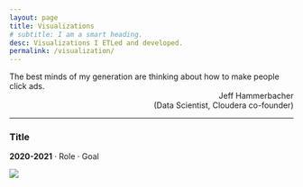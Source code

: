 ```yaml
---
layout: page
title: Visualizations
# subtitle: I am a smart heading.
desc: Visualizations I ETLed and developed.
permalink: /visualization/
---
```


<div class="pretty-links">

<div class="lead lead-about"> The best minds of my generation are thinking about how to make people click ads.
    <br>
<div style="text-align: right">Jeff Hammerbacher<br>(Data Scientist, Cloudera co-founder)
</div>
<div style="text-align: left">

<!-- {::nomarkdown} 
<figure class="site-profile">
    <img src="{{ site.baseurl }}/assets/img/profile.png">
</figure>
{:/} -->


    
---

### Title

**2020-2021** · Role · Goal
<div class='tableauPlaceholder' id='viz1622152853393' style='position: relative'><noscript><a href='#'><img alt=' ' src='https:&#47;&#47;public.tableau.com&#47;static&#47;images&#47;Ge&#47;GenerationNowSurveyData&#47;GartnerSupportDashboard&#47;1_rss.png' style='border: none' /></a></noscript><object class='tableauViz'  style='display:none;'><param name='host_url' value='https%3A%2F%2Fpublic.tableau.com%2F' /> <param name='embed_code_version' value='3' /> <param name='site_root' value='' /><param name='name' value='GenerationNowSurveyData&#47;GartnerSupportDashboard' /><param name='tabs' value='yes' /><param name='toolbar' value='yes' /><param name='static_image' value='https:&#47;&#47;public.tableau.com&#47;static&#47;images&#47;Ge&#47;GenerationNowSurveyData&#47;GartnerSupportDashboard&#47;1.png' /> <param name='animate_transition' value='yes' /><param name='display_static_image' value='yes' /><param name='display_spinner' value='yes' /><param name='display_overlay' value='yes' /><param name='display_count' value='yes' /><param name='language' value='en-US' /></object></div>                <script type='text/javascript'>                    var divElement = document.getElementById('viz1622152853393');                    var vizElement = divElement.getElementsByTagName('object')[0];                    if ( divElement.offsetWidth > 800 ) { vizElement.style.width='1366px';vizElement.style.height='818px';} else if ( divElement.offsetWidth > 500 ) { vizElement.style.width='1366px';vizElement.style.height='818px';} else { vizElement.style.width='100%';vizElement.style.height='2350px';}                     var scriptElement = document.createElement('script');                    scriptElement.src = 'https://public.tableau.com/javascripts/api/viz_v1.js';                    vizElement.parentNode.insertBefore(scriptElement, vizElement);                </script>
